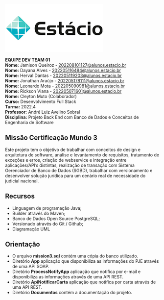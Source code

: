 ![image](estacio.png)

**EQUIPE DEV TEAM 01**\
**Nome:** Jamison Queiroz - 202208101127@alunos.estacio.br\
**Nome:** Dayana Alves - 202205116484@alunos.estacio.br\
**Nome:** Herval Dantas - 202205119203@alunos.estacio.br\
**Nome:** Jonathan Araújo - 202205178111@alunos.estacio.br\
**Nome:** Leonardo Mota - 202205090981@alunos.estacio.br\
**Nome:** Rickson Viana - 202205071601@alunos.estacio.br\
**Nome:** Cleyton Muto (Colaborador)\
**Curso:** Desenvolvimento Full Stack\
**Turma:** 2022.4\
**Professor:** André Luiz Avelino Sobral\
**Disciplina:** Projeto Back End com Banco de Dados e Conceitos de Engenharia de Software


## Missão Certificação Mundo 3

Este projeto tem o objetivo de trabalhar com conceitos de design e arquitetura de software, análise e levantamento de requisitos, tratamento de exceções e erros, criação de webservice e integração entre aplicações/API’s distintas, realização de transação com Sistema Gerenciador de Banco de Dados (SGBD), trabalhar com versionamento e desenvolver solução jurídica para um cenário real de necessidade do judicial nacional.

## Recursos

- Linguagem de programação Java; 
- Builder através do Maven; 
- Banco de Dados Open Source PostgreSQL; 
- Versionado através do Git / Github; 
- Diagramação UML

## Orientação

* O arquivo **mission3.sql** contém uma cópia do banco utilizado.
* Diretório **App** aplicação que disponibiliza as informações do PJE através de uma API SOAP.
* Diretório **ProcessNotifyApp** aplicação que notifica por e-mail e disponibiliza as informações através de uma API REST.
* Diretório **ApiNotificarCarta** aplicação que notifica por carta através de uma API REST.
* Diretório **Documentos** contém a documentação do projeto.
